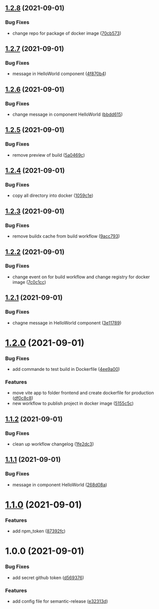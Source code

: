 ## [1.2.8](https://github.com/HoreKk/devops-test/compare/v1.2.7...v1.2.8) (2021-09-01)


### Bug Fixes

* change repo for package of docker image ([70cb573](https://github.com/HoreKk/devops-test/commit/70cb5736f87d4112c3d16e56b3b69b7cbf824402))

## [1.2.7](https://github.com/HoreKk/devops-test/compare/v1.2.6...v1.2.7) (2021-09-01)


### Bug Fixes

* message in HelloWorld component ([4f870b4](https://github.com/HoreKk/devops-test/commit/4f870b48ffcbfcff0e5954dd03f7bb3eaf9ef121))

## [1.2.6](https://github.com/HoreKk/devops-test/compare/v1.2.5...v1.2.6) (2021-09-01)


### Bug Fixes

* change message in component HelloWorld ([bbdd615](https://github.com/HoreKk/devops-test/commit/bbdd615c3db33e922747b2d6af97a47477f0e2ad))

## [1.2.5](https://github.com/HoreKk/devops-test/compare/v1.2.4...v1.2.5) (2021-09-01)


### Bug Fixes

* remove preview of build ([5a0469c](https://github.com/HoreKk/devops-test/commit/5a0469c8323b97637177e2df4747474872cbeef7))

## [1.2.4](https://github.com/HoreKk/devops-test/compare/v1.2.3...v1.2.4) (2021-09-01)


### Bug Fixes

* copy all directory into docker ([1059c1e](https://github.com/HoreKk/devops-test/commit/1059c1eff1f1dbfb720cbc11aeff10a52ed379ff))

## [1.2.3](https://github.com/HoreKk/devops-test/compare/v1.2.2...v1.2.3) (2021-09-01)


### Bug Fixes

* remove buildx cache from build workflow ([9acc793](https://github.com/HoreKk/devops-test/commit/9acc79317c328f11fd8f244268a07b7232999356))

## [1.2.2](https://github.com/HoreKk/devops-test/compare/v1.2.1...v1.2.2) (2021-09-01)


### Bug Fixes

* change event on for build workflow and change registry for docker image ([7c0c1cc](https://github.com/HoreKk/devops-test/commit/7c0c1cca2bd80f7dc1ff1290866522dd2343826d))

## [1.2.1](https://github.com/HoreKk/devops-test/compare/v1.2.0...v1.2.1) (2021-09-01)


### Bug Fixes

* chagne message in HelloWorld component ([3e11789](https://github.com/HoreKk/devops-test/commit/3e117897d24d1cf1060dd4b6eba20abaf29a2783))

# [1.2.0](https://github.com/HoreKk/devops-test/compare/v1.1.2...v1.2.0) (2021-09-01)


### Bug Fixes

* add commande to test build in Dockerfile ([4ee9a00](https://github.com/HoreKk/devops-test/commit/4ee9a00f9bf2a30bda0b8cb75b39cab77d7f9897))


### Features

* move vite app to folder frontend and create dockerfile for production ([df0c8c8](https://github.com/HoreKk/devops-test/commit/df0c8c8b67f8d94a6149090eb8a4e09d72cb6e0d))
* new workflow to publish project in docker image ([5155c5c](https://github.com/HoreKk/devops-test/commit/5155c5cea01e41dbea78861017a5088e1f3a57c9))

## [1.1.2](https://github.com/HoreKk/devops-test/compare/v1.1.1...v1.1.2) (2021-09-01)


### Bug Fixes

* clean up workflow changelog ([1fe2dc3](https://github.com/HoreKk/devops-test/commit/1fe2dc3b1ce4bc9bbd12b4f174f612b3621029e2))

## [1.1.1](https://github.com/HoreKk/devops-test/compare/v1.1.0...v1.1.1) (2021-09-01)


### Bug Fixes

* message in component HelloWorld ([268d08a](https://github.com/HoreKk/devops-test/commit/268d08a61195e94b9a7258d6c57a126f0e3f5893))

# [1.1.0](https://github.com/HoreKk/devops-test/compare/v1.0.0...v1.1.0) (2021-09-01)


### Features

* add npm_token ([87392fc](https://github.com/HoreKk/devops-test/commit/87392fce04723977c8d15d7f1e4657684076c47c))

# 1.0.0 (2021-09-01)


### Bug Fixes

* add secret github token ([d569376](https://github.com/HoreKk/devops-test/commit/d5693766a00bf40b05f4676f848bd70bd975a47c))


### Features

* add config file for semantic-release ([e32313d](https://github.com/HoreKk/devops-test/commit/e32313d74311cbd564b46101eba452c86e4463a4))
